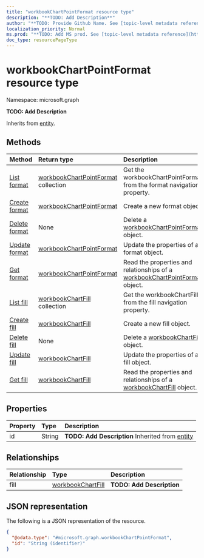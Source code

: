 ```yaml
---
title: "workbookChartPointFormat resource type"
description: "**TODO: Add Description**"
author: "**TODO: Provide Github Name. See [topic-level metadata reference](https://msgo.azurewebsites.net/add/document/guidelines/metadata.html#topic-level-metadata)**"
localization_priority: Normal
ms.prod: "**TODO: Add MS prod. See [topic-level metadata reference](https://msgo.azurewebsites.net/add/document/guidelines/metadata.html#topic-level-metadata)**"
doc_type: resourcePageType
---
```


# workbookChartPointFormat resource type


Namespace: microsoft.graph

**TODO: Add Description**


Inherits from [entity](../resources/entity.md).

## Methods
|Method|Return type|Description|
|:---|:---|:---|
|[List format](../api/workbookchartpoint-list-format.md)|[workbookChartPointFormat](../resources/workbookchartpointformat.md) collection|Get the workbookChartPointFormats from the format navigation property.|
|[Create format](../api/workbookchartpoint-post-format.md)|[workbookChartPointFormat](../resources/workbookchartpointformat.md)|Create a new format object.|
|[Delete format](../api/workbookchartpoint-delete-format.md)|None|Delete a [workbookChartPointFormat](../resources/workbookchartpointformat.md) object.|
|[Update format](../api/workbookchartpoint-update-format.md)|[workbookChartPointFormat](../resources/workbookchartpointformat.md)|Update the properties of a format object.|
|[Get format](../api/workbookchartpoint-get-workbookchartpointformat.md)|[workbookChartPointFormat](../resources/workbookchartpointformat.md)|Read the properties and relationships of a [workbookChartPointFormat](../resources/workbookchartpointformat.md) object.|
|[List fill](../api/workbookchartpointformat-list-fill.md)|[workbookChartFill](../resources/workbookchartfill.md) collection|Get the workbookChartFills from the fill navigation property.|
|[Create fill](../api/workbookchartpointformat-post-fill.md)|[workbookChartFill](../resources/workbookchartfill.md)|Create a new fill object.|
|[Delete fill](../api/workbookchartpointformat-delete-fill.md)|None|Delete a [workbookChartFill](../resources/workbookchartfill.md) object.|
|[Update fill](../api/workbookchartpointformat-update-fill.md)|[workbookChartFill](../resources/workbookchartfill.md)|Update the properties of a fill object.|
|[Get fill](../api/workbookchartpointformat-get-workbookchartfill.md)|[workbookChartFill](../resources/workbookchartfill.md)|Read the properties and relationships of a [workbookChartFill](../resources/workbookchartfill.md) object.|

## Properties
|Property|Type|Description|
|:---|:---|:---|
|id|String|**TODO: Add Description** Inherited from [entity](../resources/entity.md)|

## Relationships
|Relationship|Type|Description|
|:---|:---|:---|
|fill|[workbookChartFill](../resources/workbookchartfill.md)|**TODO: Add Description**|

## JSON representation
The following is a JSON representation of the resource.
<!-- {
  "blockType": "resource",
  "keyProperty": "id",
  "@odata.type": "microsoft.graph.workbookChartPointFormat",
  "baseType": "microsoft.graph.entity",
  "openType": false
}
-->
``` json
{
  "@odata.type": "#microsoft.graph.workbookChartPointFormat",
  "id": "String (identifier)"
}
```

